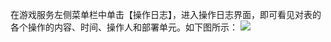 在游戏服务左侧菜单栏中单击【操作日志】，进入操作日志界面，即可看见对表的各个操作的内容、时间、操作人和部署单元。如下图所示：
![](http://imgcache.tce.fsphere.cn/image/mc.qcloudimg.com/static/img/bd39b22392c80851b386881a85839ba0/image.png)
